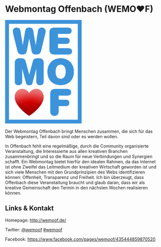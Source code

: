 # Webmontag Offenbach (WEMO♥F)
![Webmontag Offenbach](./wemoof.logo.png)

Der Webmontag Offenbach bringt Menschen zusammen, die sich für das Web begeistern, Teil davon sind oder
es werden wollen.

In Offenbach fehlt eine regelmäßige, durch die Community organisierte
Veranstaltung, die Interessierte aus allen kreativen Branchen
zusammenbringt und so die Raum für neue Verbindungen und Synergien
schafft. Ein Webmontag bietet hierfür den idealen Rahmen, da das
Internet ist ohne Zweifel das Leitmedium der kreativen Wirtschaft
geworden ist und sich viele Menschen mit den Grundprinzipien des Webs
identifizieren können: Offenheit, Transparenz und Freiheit. Ich bin
überzeugt, dass Offenbach diese Veranstaltung braucht und glaub daran,
dass wir als kreative Gemeinschaft den Termin in den nächsten Wochen
realisieren können.


## Links &amp; Kontakt

Homepage: <http://wemoof.de/>



Twitter: [@wemoof](https://twitter.com/@wemoof) [#wemoof](https://twitter.com/search?q=%23wemoof)


Facebook: <https://www.facebook.com/pages/wemoof/435444859870520>








